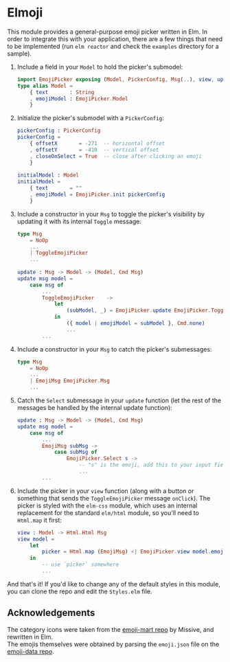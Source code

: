 # Elmoji

This module provides a general-purpose emoji picker written in Elm. In order to integrate this with your application, there are a few things that need to be implemented (run `elm reactor` and check the `examples` directory for a sample).

1. Include a field in your `Model` to hold the picker's submodel:
    ```elm
    import EmojiPicker exposing (Model, PickerConfig, Msg(..), view, update, init)
    type alias Model =
        { text       : String
        , emojiModel : EmojiPicker.Model
        }
    ```
	
2. Initialize the picker's submodel with a `PickerConfig`:
    ```elm
    pickerConfig : PickerConfig
    pickerConfig =
        { offsetX       = -271  -- horizontal offset
        , offsetY       = -410  -- vertical offset
        , closeOnSelect = True  -- close after clicking an emoji
        }
         
    initialModel : Model
    initialModel = 
        { text       = ""
        , emojiModel = EmojiPicker.init pickerConfig
        }
    ```
	
3. Include a constructor in your `Msg` to toggle the picker's visibility by updating it with its internal `Toggle` message:
   ```elm
   type Msg
       = NoOp
       ...
       | ToggleEmojiPicker
       ...
	
   update : Msg -> Model -> (Model, Cmd Msg)
   update msg model =
       case msg of
           ...
           ToggleEmojiPicker    ->
               let
                   (subModel, _) = EmojiPicker.update EmojiPicker.Toggle model.emojiModel
               in
                   ({ model | emojiModel = subModel }, Cmd.none)
                   ...
           ...
   ```
	
4. Include a constructor in your `Msg` to catch the picker's submessages:
    ```elm
    type Msg
        = NoOp
        ...
        | EmojiMsg EmojiPicker.Msg
        ...
    ```
	
5. Catch the `Select` submessage in your `update` function (let the rest of the messages be handled by the internal update function):
    ```elm
    update : Msg -> Model -> (Model, Cmd Msg)
    update msg model =
        case msg of
            ...
            EmojiMsg subMsg ->
                case subMsg of
                    EmojiPicker.Select s ->
                        -- "s" is the emoji, add this to your input field
                        ...
            ...
	```
	
6. Include the picker in your `view` function (along with a button or something that sends the `ToggleEmojiPicker` message `onClick`). The picker is styled with the `elm-css` module, which uses an internal replacement for the standard `elm/html` module, so you'll need to `Html.map` it first:
   ```elm
   view : Model -> Html.Html Msg
   view model =
       let
           picker = Html.map (EmojiMsg) <| EmojiPicker.view model.emojiModel
       in
           -- use `picker` somewhere
           ...
   ```
	
And that's it! If you'd like to change any of the default styles in this module, you can clone the repo and edit the `Styles.elm` file.

## Acknowledgements

The category icons were taken from the [emoji-mart repo](https://github.com/missive/emoji-mart/blob/master/src/svgs/index.js) by Missive, and rewritten in Elm.   
The emojis themselves were obtained by parsing the `emoji.json` file on the [emoji-data repo](https://github.com/iamcal/emoji-data).
